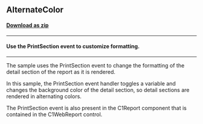 ## AlternateColor
#### [Download as zip](https://minhaskamal.github.io/DownGit/#/home?url=https://github.com/GrapeCity/ComponentOne-WinForms-Samples/tree/master/NetFramework\Reports\C1WebReport\CS\AlternateColor)
____
#### Use the PrintSection event to customize formatting.
____
The sample uses the PrintSection event to change the formatting of the detail section of the report as it is rendered. 

In this sample, the PrintSection event handler toggles a variable and changes the background color of the detail section, so detail sections are rendered in alternating colors. 

The PrintSection event is also present in the C1Report component that is contained in the C1WebReport control. 